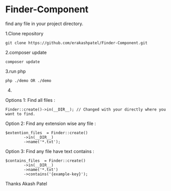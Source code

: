 # Finder-Component

find any file in your project directory.

1.Clone repository 
```
git clone https://github.com/erakashpatel/Finder-Component.git
```

2.composer update
```
composer update
```

3.run php
```
php ./demo OR ./demo

```

4.
Options 1: Find all files :
```
Finder::create()->in(__DIR__); // Changed with your directly where you want to find.
```

Option 2: Find any extension wise any file :
```
$extention_files  = Finder::create()
		->in(__DIR__)
		->name('*.txt'); 
```

Option 3: Find any file have text contains :
```
$contains_files  = Finder::create()
		->in(__DIR__)
		->name('*.txt')
		->contains('{example-key}');
```

Thanks
Akash Patel

